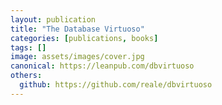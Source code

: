 ```yaml
---
layout: publication
title: "The Database Virtuoso"
categories: [publications, books]
tags: []
image: assets/images/cover.jpg
canonical: https://leanpub.com/dbvirtuoso
others:
  github: https://github.com/reale/dbvirtuoso
---
```

